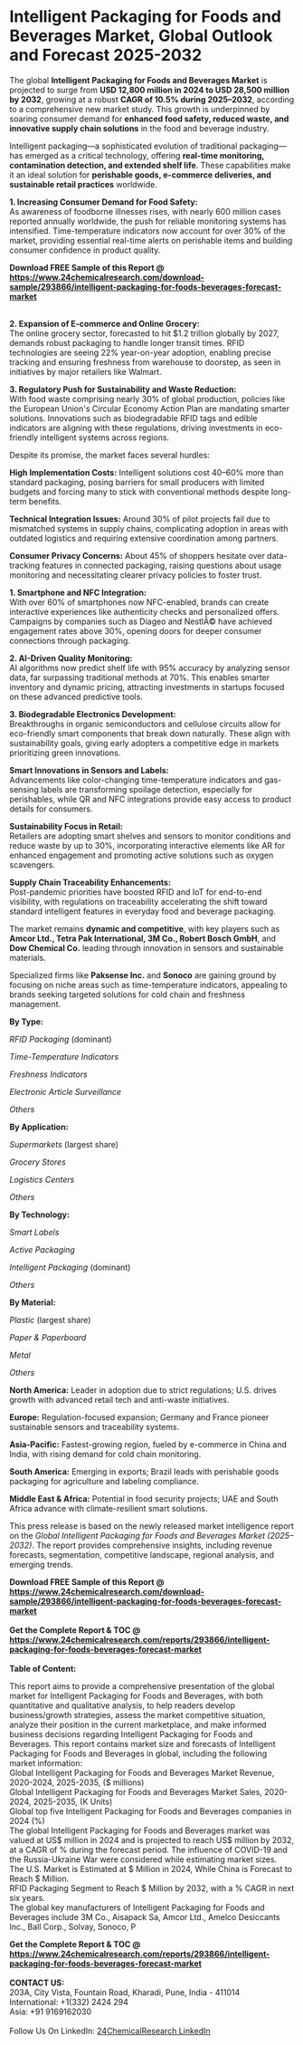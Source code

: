<h1>Intelligent Packaging for Foods and Beverages Market, Global Outlook and Forecast 2025-2032</h1><p>The global <strong>Intelligent Packaging for Foods and Beverages Market</strong> is projected to surge from <strong>USD 12,800 million in 2024 to USD 28,500 million by 2032</strong>, growing at a robust <strong>CAGR of 10.5% during 2025–2032</strong>, according to a comprehensive new market study. This growth is underpinned by soaring consumer demand for <strong>enhanced food safety, reduced waste, and innovative supply chain solutions</strong> in the food and beverage industry.</p><p>Intelligent packaging—a sophisticated evolution of traditional packaging—has emerged as a critical technology, offering <strong>real-time monitoring, contamination detection, and extended shelf life</strong>. These capabilities make it an ideal solution for <strong>perishable goods, e-commerce deliveries, and sustainable retail practices</strong> worldwide.</p><p><strong>1. Increasing Consumer Demand for Food Safety:</strong><br>
As awareness of foodborne illnesses rises, with nearly 600 million cases reported annually worldwide, the push for reliable monitoring systems has intensified. Time-temperature indicators now account for over 30% of the market, providing essential real-time alerts on perishable items and building consumer confidence in product quality.</p><div><b>Download FREE Sample of this Report @ 
            <a href="https://www.24chemicalresearch.com/download-sample/293866/intelligent-packaging-for-foods-beverages-forecast-market">
            https://www.24chemicalresearch.com/download-sample/293866/intelligent-packaging-for-foods-beverages-forecast-market</a></b></div><br><p><strong>2. Expansion of E-commerce and Online Grocery:</strong><br>
The online grocery sector, forecasted to hit $1.2 trillion globally by 2027, demands robust packaging to handle longer transit times. RFID technologies are seeing 22% year-on-year adoption, enabling precise tracking and ensuring freshness from warehouse to doorstep, as seen in initiatives by major retailers like Walmart.</p><p><strong>3. Regulatory Push for Sustainability and Waste Reduction:</strong><br>
With food waste comprising nearly 30% of global production, policies like the European Union's Circular Economy Action Plan are mandating smarter solutions. Innovations such as biodegradable RFID tags and edible indicators are aligning with these regulations, driving investments in eco-friendly intelligent systems across regions.</p><p>Despite its promise, the market faces several hurdles:</p><p><strong>High Implementation Costs:</strong> Intelligent solutions cost 40–60% more than standard packaging, posing barriers for small producers with limited budgets and forcing many to stick with conventional methods despite long-term benefits.</p><p><strong>Technical Integration Issues:</strong> Around 30% of pilot projects fail due to mismatched systems in supply chains, complicating adoption in areas with outdated logistics and requiring extensive coordination among partners.</p><p><strong>Consumer Privacy Concerns:</strong> About 45% of shoppers hesitate over data-tracking features in connected packaging, raising questions about usage monitoring and necessitating clearer privacy policies to foster trust.</p><p><strong>1. Smartphone and NFC Integration:</strong><br>
With over 60% of smartphones now NFC-enabled, brands can create interactive experiences like authenticity checks and personalized offers. Campaigns by companies such as Diageo and NestlÃ© have achieved engagement rates above 30%, opening doors for deeper consumer connections through packaging.</p><p><strong>2. AI-Driven Quality Monitoring:</strong><br>
AI algorithms now predict shelf life with 95% accuracy by analyzing sensor data, far surpassing traditional methods at 70%. This enables smarter inventory and dynamic pricing, attracting investments in startups focused on these advanced predictive tools.</p><p><strong>3. Biodegradable Electronics Development:</strong><br>
Breakthroughs in organic semiconductors and cellulose circuits allow for eco-friendly smart components that break down naturally. These align with sustainability goals, giving early adopters a competitive edge in markets prioritizing green innovations.</p><p><strong>Smart Innovations in Sensors and Labels:</strong><br>
	Advancements like color-changing time-temperature indicators and gas-sensing labels are transforming spoilage detection, especially for perishables, while QR and NFC integrations provide easy access to product details for consumers.</p><p><strong>Sustainability Focus in Retail:</strong><br>
	Retailers are adopting smart shelves and sensors to monitor conditions and reduce waste by up to 30%, incorporating interactive elements like AR for enhanced engagement and promoting active solutions such as oxygen scavengers.</p><p><strong>Supply Chain Traceability Enhancements:</strong><br>
	Post-pandemic priorities have boosted RFID and IoT for end-to-end visibility, with regulations on traceability accelerating the shift toward standard intelligent features in everyday food and beverage packaging.</p><p>The market remains <strong>dynamic and competitive</strong>, with key players such as <strong>Amcor Ltd., Tetra Pak International, 3M Co., Robert Bosch GmbH</strong>, and <strong>Dow Chemical Co.</strong> leading through innovation in sensors and sustainable materials.</p><p>Specialized firms like <strong>Paksense Inc.</strong> and <strong>Sonoco</strong> are gaining ground by focusing on niche areas such as time-temperature indicators, appealing to brands seeking targeted solutions for cold chain and freshness management.</p><p><strong>By Type:</strong></p><p><em>RFID Packaging</em> (dominant)</p><p><em>Time-Temperature Indicators</em></p><p><em>Freshness Indicators</em></p><p><em>Electronic Article Surveillance</em></p><p><em>Others</em></p><p><strong>By Application:</strong></p><p><em>Supermarkets</em> (largest share)</p><p><em>Grocery Stores</em></p><p><em>Logistics Centers</em></p><p><em>Others</em></p><p><strong>By Technology:</strong></p><p><em>Smart Labels</em></p><p><em>Active Packaging</em></p><p><em>Intelligent Packaging</em> (dominant)</p><p><em>Others</em></p><p><strong>By Material:</strong></p><p><em>Plastic</em> (largest share)</p><p><em>Paper &amp; Paperboard</em></p><p><em>Metal</em></p><p><em>Others</em></p><p><strong>North America:</strong> Leader in adoption due to strict regulations; U.S. drives growth with advanced retail tech and anti-waste initiatives.</p><p><strong>Europe:</strong> Regulation-focused expansion; Germany and France pioneer sustainable sensors and traceability systems.</p><p><strong>Asia-Pacific:</strong> Fastest-growing region, fueled by e-commerce in China and India, with rising demand for cold chain monitoring.</p><p><strong>South America:</strong> Emerging in exports; Brazil leads with perishable goods packaging for agriculture and labeling compliance.</p><p><strong>Middle East &amp; Africa:</strong> Potential in food security projects; UAE and South Africa advance with climate-resilient smart solutions.</p><p>This press release is based on the newly released market intelligence report on the <em>Global Intelligent Packaging for Foods and Beverages Market (2025–2032)</em>. The report provides comprehensive insights, including revenue forecasts, segmentation, competitive landscape, regional analysis, and emerging trends.</p><div><b>Download FREE Sample of this Report @ 
            <a href="https://www.24chemicalresearch.com/download-sample/293866/intelligent-packaging-for-foods-beverages-forecast-market">
            https://www.24chemicalresearch.com/download-sample/293866/intelligent-packaging-for-foods-beverages-forecast-market</a></b></div><br><div><b>Get the Complete Report & TOC @ 
            <a href="https://www.24chemicalresearch.com/reports/293866/intelligent-packaging-for-foods-beverages-forecast-market">
            https://www.24chemicalresearch.com/reports/293866/intelligent-packaging-for-foods-beverages-forecast-market</a></b></div><br>
            <b>Table of Content:</b><p>This report aims to provide a comprehensive presentation of the global market for Intelligent Packaging for Foods and Beverages, with both quantitative and qualitative analysis, to help readers develop business/growth strategies, assess the market competitive situation, analyze their position in the current marketplace, and make informed business decisions regarding Intelligent Packaging for Foods and Beverages. This report contains market size and forecasts of Intelligent Packaging for Foods and Beverages in global, including the following market information:<br />
Global Intelligent Packaging for Foods and Beverages Market Revenue, 2020-2024, 2025-2035, ($ millions)<br />
Global Intelligent Packaging for Foods and Beverages Market Sales, 2020-2024, 2025-2035, (K Units)<br />
Global top five Intelligent Packaging for Foods and Beverages companies in 2024 (%)<br />
The global Intelligent Packaging for Foods and Beverages market was valued at US$ million in 2024 and is projected to reach US$ million by 2032, at a CAGR of % during the forecast period. The influence of COVID-19 and the Russia-Ukraine War were considered while estimating market sizes.<br />
The U.S. Market is Estimated at $ Million in 2024, While China is Forecast to Reach $ Million.<br />
RFID Packaging Segment to Reach $ Million by 2032, with a % CAGR in next six years.<br />
The global key manufacturers of Intelligent Packaging for Foods and Beverages include 3M Co., Aisapack Sa, Amcor Ltd., Amelco Desiccants Inc., Ball Corp., Solvay, Sonoco, P</p><div><b>Get the Complete Report & TOC @ 
            <a href="https://www.24chemicalresearch.com/reports/293866/intelligent-packaging-for-foods-beverages-forecast-market">
            https://www.24chemicalresearch.com/reports/293866/intelligent-packaging-for-foods-beverages-forecast-market</a></b></div><br><b>CONTACT US:</b><br>
            203A, City Vista, Fountain Road, Kharadi, Pune, India - 411014<br>
            International: +1(332) 2424 294<br>
            Asia: +91 9169162030 <br><br>
            Follow Us On LinkedIn: <a href="https://www.linkedin.com/company/24chemicalresearch/">24ChemicalResearch LinkedIn</a>